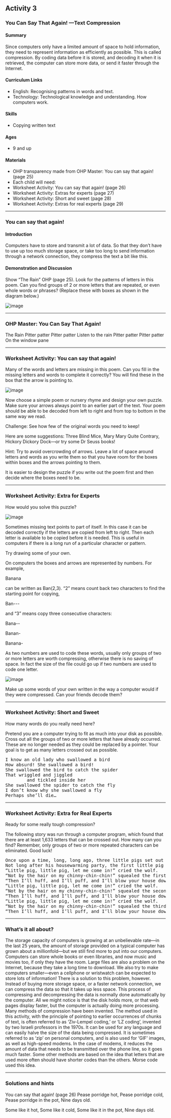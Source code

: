 ## Activity 3

### You Can Say That Again! —Text Compression
#### Summary
Since computers only have a limited amount of space to hold information, they need to represent information as efficiently as possible. This is called compression. By coding data before it is stored, and decoding it when it is retrieved, the computer can store more data, or send it faster through the Internet.

#### Curriculum Links
- English: Recognising patterns in words and text.
- Technology: Technological knowledge and understanding. How computers work.

#### Skills
- Copying written text

#### Ages
- 9 and up

#### Materials
- OHP transparency made from OHP Master: You can say that again! (page 25)
- Each child will need:
 - Worksheet Activity: You can say that again! (page 26)
 - Worksheet Activity: Extras for experts (page 27)
 - Worksheet Activity: Short and sweet (page 28)
 - Worksheet Activity: Extras for real experts (page 29) 

***

### You can say that again!
#### Introduction 
Computers have to store and transmit a lot of data. So that they don’t have to use up too much storage space, or take too long to send information through a network connection, they compress the text a bit like this. 

#### Demonstration and Discussion 
Show “The Rain” OHP (page 25). Look for the patterns of letters in this poem. Can you find groups of 2 or more letters that are repeated, or even whole words or phrases? (Replace these with boxes as shown in the diagram below.)

![image](img/ch03/1_eng.png)

***

### OHP Master: You Can Say That Again!

The Rain 
Pitter patter 
Pitter patter 
Listen to the rain 
Pitter patter 
Pitter patter 
On the window pane 

***

### Worksheet Activity: You can say that again!
Many of the words and letters are missing in this poem. Can you fill in the missing letters and words to complete it correctly? You will find these in the box that the arrow is pointing to.

![image](img/ch03/2_eng.png)

Now choose a simple poem or nursery rhyme and design your own puzzle. Make sure your arrows always point to an earlier part of the text. Your poem should be able to be decoded from left to right and from top to bottom in the same way we read.

Challenge: See how few of the original words you need to keep!

Here are some suggestions: Three Blind Mice, Mary Mary Quite Contrary, Hickory Dickory Dock—or try some Dr Seuss books!

Hint: Try to avoid overcrowding of arrows. Leave a lot of space around letters and words as you write them so that you have room for the boxes within boxes and the arrows pointing to them. 

It is easier to design the puzzle if you write out the poem first and then decide where the boxes need to be. 

***

### Worksheet Activity: Extra for Experts
How would you solve this puzzle?

![image](img/ch03/3_eng.png)

Sometimes missing text points to part of itself. In this case it can be decoded correctly if the letters are copied from left to right. Then each letter is available to be copied before it is needed. This is useful in computers if there is a long run of a particular character or pattern.

Try drawing some of your own.

On computers the boxes and arrows are represented by numbers. For example, 

Banana

can be written as Ban(2,3). “2” means count back two characters to find the starting point for copying,

Ban---

and “3” means copy three consecutive characters:

Bana--

Banan-

Banana-

As two numbers are used to code these words, usually only groups of two or more letters are worth compressing, otherwise there is no saving of space. In fact the size of the file could go up if two numbers are used to code one letter.

![image](img/ch03/4_eng.png)

Make up some words of your own written in the way a computer would if they were compressed. Can your friends decode them?

***

### Worksheet Activity: Short and Sweet
How many words do you really need here?

Pretend you are a computer trying to fit as much into your disk as possible. Cross out all the groups of two or more letters that have already occurred. These are no longer needed as they could be replaced by a pointer. Your goal is to get as many letters crossed out as possible.

<pre>
I know an old lady who swallowed a bird
How absurd! She swallowed a bird!
She swallowed the bird to catch the spider
That wriggled and jiggled
        and tickled inside her
She swallowed the spider to catch the fly
I don’t know why she swallowed a fly
Perhaps she’ll die…
</pre>

***

### Worksheet Activity: Extra for Real Experts
Ready for some really tough compression?

The following story was run through a computer program, which found that there are at least 1,633 letters that can be crossed out. How many can you find? Remember, only groups of two or more repeated characters can be eliminated. Good luck!

<pre>
Once upon a time, long, long ago, three little pigs set out to make their fortunes. The first little pig wasn’t very clever, and decided to build his house out of straw, because it was cheap. The second little pig wasn’t very clever either, and decided to build his house out of sticks, for the “natural” look that was so very much in fashion, even in those days. The third little pig was much smarter than his two brothers, and bought a load of bricks in a nearby town, with which to construct a sturdy but comfortable country home.
Not long after his housewarming party, the first little pig was curled up in a chair reading a book, when there came a knock at the door. It was the big bad wolf, naturally.
“Little pig, little pig, let me come in!” cried the wolf.
“Not by the hair on my chinny-chin-chin!” squealed the first little pig.
“Then I’ll huff, and I’ll puff, and I’ll blow your house down!” roared the wolf, and he did huff, and he did puff, and the house soon collapsed. The first little pig ran as fast as he could to the house of sticks, and was soon safe inside. But it wasn’t long before the wolf came calling again.
“Little pig, little pig, let me come in!” cried the wolf.
“Not by the hair on my chinny-chin-chin!” squealed the second little pig.
“Then I’ll huff, and I’ll puff, and I’ll blow your house down!” roared the wolf, and he did huff, and he did puff, and the house was soon so much firewood. The two terrified little pigs ran all the way to their brother’s brick house, but the wolf was hot on their heels, and soon he was on the doorstep.
“Little pig, little pig, let me come in!” cried the wolf.
“Not by the hair on my chinny-chin-chin!” squealed the third little pig.
“Then I’ll huff, and I’ll puff, and I’ll blow your house down!” roared the wolf, and he huffed, and he puffed, and he huffed some more, but of course, the house was built of brick, and the wolf was soon out of breath. Then he had an idea. The chimney! He clambered up a handy oak tree onto the roof, only to find that there was no chimney, because the third little pig, being conscious of the environment, had installed electric heating. In his frustration, the wolf slipped and fell off the roof, breaking his left leg, and severely injuring his pride. As he limped away, the pigs laughed, and remarked how much more sensible it was to live in the city, where the only wolves were in the zoo. And so that is what they did, and of course they all lived happily ever after.
</pre>

***

### What’s it all about?
The storage capacity of computers is growing at an unbelievable rate—in the last 25 years, the amount of storage provided on a typical computer has grown about a millionfold—but we still find more to put into our computers. Computers can store whole books or even libraries, and now music and movies too, if only they have the room. Large files are also a problem on the Internet, because they take a long time to download. We also try to make computers smaller—even a cellphone or wristwatch can be expected to store lots of information!
There is a solution to this problem, however. Instead of buying more storage space, or a faster network connection, we can compress the data so that it takes up less space. This process of compressing and decompressing the data is normally done automatically by the computer. All we might notice is that the disk holds more, or that web pages display faster, but the computer is actually doing more processing.
Many methods of compression have been invented. The method used in this activity, with the principle of pointing to earlier occurrences of chunks of text, is often referred to as ‘Ziv-Lempel coding,’ or ‘LZ coding’, invented by two Israeli professors in the 1970s. It can be used for any language and can easily halve the size of the data being compressed. It is sometimes referred to as ‘zip’ on personal computers, and is also used for ‘GIF’ images, as well as high-speed modems. In the case of modems, it reduces the amount of data that needs to be transmitted over the phone line, so it goes much faster.
Some other methods are based on the idea that letters that are used more often should have shorter codes than the others. Morse code used this idea.

***

### Solutions and hints
You can say that again! (page 26)
Pease porridge hot,
Pease porridge cold,
Pease porridge in the pot,
Nine days old.

Some like it hot,
Some like it cold,
Some like it in the pot,
Nine days old.

